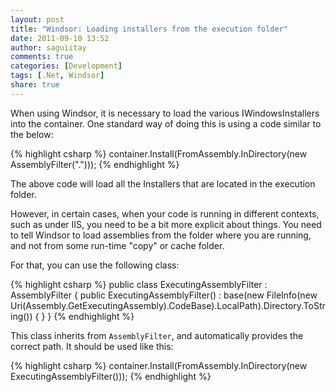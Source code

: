 ```yaml
---
layout: post
title: "Windsor: Loading installers from the execution folder"
date: 2011-09-10 13:52
author: saguiitay
comments: true
categories: [Development]
tags: [.Net, Windsor]
share: true
---
```

When using Windsor, it is necessary to load the various IWindowsInstallers into the container. One standard way of doing this is using a code similar to the below:

{% highlight csharp %}
container.Install(FromAssembly.InDirectory(new AssemblyFilter(".")));
{% endhighlight %}

The above code will load all the Installers that are located in the execution folder.

However, in certain cases, when your code is running in different contexts, such as under IIS, you need to be a bit more explicit about things.
You need to tell Windsor to load assemblies from the folder where you are running, and not from some run-time "copy" or cache folder.

For that, you can use the following class:

{% highlight csharp %}
public class ExecutingAssemblyFilter : AssemblyFilter
{
    public ExecutingAssemblyFilter()
        : base(new FileInfo(new Uri(Assembly.GetExecutingAssembly).CodeBase).LocalPath).Directory.ToString())
    { }
 }
{% endhighlight %}

This class inherits from `AssemblyFilter`, and automatically provides the correct path. It should be used like this:

{% highlight csharp %}
container.Install(FromAssembly.InDirectory(new ExecutingAssemblyFilter()));
{% endhighlight %}